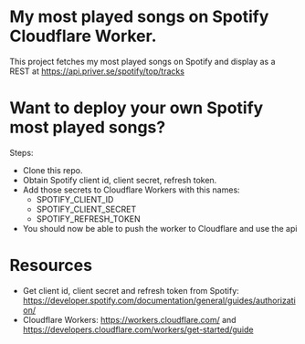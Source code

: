 # My most played songs on Spotify Cloudflare Worker.

This project fetches my most played songs on Spotify and display as a REST at https://api.priver.se/spotify/top/tracks


# Want to deploy your own Spotify most played songs?

Steps:
  - Clone this repo.
  - Obtain Spotify client id, client secret, refresh token.
  - Add those secrets to Cloudflare Workers with this names:
    - SPOTIFY_CLIENT_ID
    - SPOTIFY_CLIENT_SECRET
    - SPOTIFY_REFRESH_TOKEN
  - You should now be able to push the worker to Cloudflare and use the api

# Resources
- Get client id, client secret and refresh token from Spotify: https://developer.spotify.com/documentation/general/guides/authorization/
- Cloudflare Workers: https://workers.cloudflare.com/ and https://developers.cloudflare.com/workers/get-started/guide